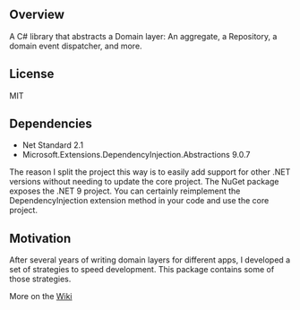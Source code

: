 ﻿## Overview
A C# library that abstracts a Domain layer: An aggregate, a Repository, a domain event dispatcher, and more.

## License
MIT

## Dependencies
- Net Standard 2.1
- Microsoft.Extensions.DependencyInjection.Abstractions 9.0.7

The reason I split the project this way is to easily add support for other .NET versions without needing to update the core project. The NuGet package exposes the .NET 9 project. You can certainly reimplement the DependencyInjection extension method in your code and use the core project.

## Motivation
After several years of writing domain layers for different apps, I developed a set of strategies to speed development. This package contains some of those strategies.

More on the [Wiki](https://github.com/juliocachaydev/domain.core/wiki)

